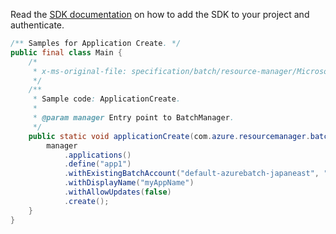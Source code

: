 Read the [SDK documentation](https://github.com/Azure/azure-sdk-for-java/blob/azure-resourcemanager-batch_1.0.0/sdk/batch/azure-resourcemanager-batch/README.md) on how to add the SDK to your project and authenticate.

```java
/** Samples for Application Create. */
public final class Main {
    /*
     * x-ms-original-file: specification/batch/resource-manager/Microsoft.Batch/stable/2022-01-01/examples/ApplicationCreate.json
     */
    /**
     * Sample code: ApplicationCreate.
     *
     * @param manager Entry point to BatchManager.
     */
    public static void applicationCreate(com.azure.resourcemanager.batch.BatchManager manager) {
        manager
            .applications()
            .define("app1")
            .withExistingBatchAccount("default-azurebatch-japaneast", "sampleacct")
            .withDisplayName("myAppName")
            .withAllowUpdates(false)
            .create();
    }
}
```
